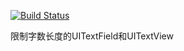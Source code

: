 [![Build Status](https://travis-ci.org/wanggang316/WGText.svg?branch=master)](https://travis-ci.org/wanggang316/WGText)


限制字数长度的UITextField和UITextView

